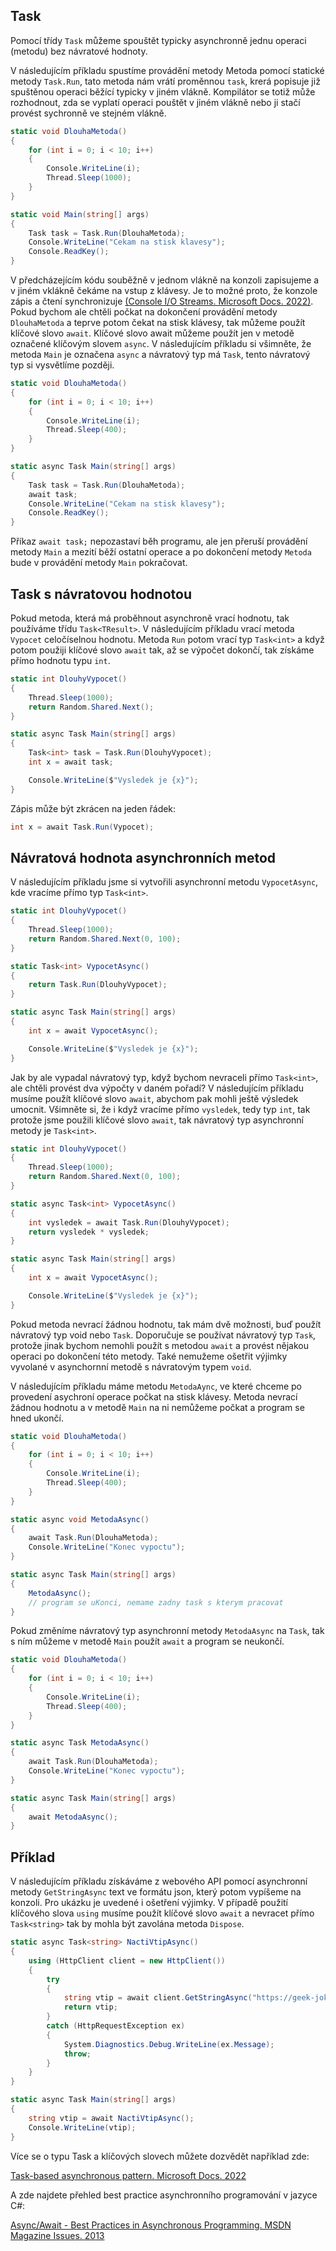 ## Task

Pomocí třídy `Task` můžeme spouštět typicky asynchronně jednu operaci (metodu) bez návratové hodnoty. 

V následujícím příkladu spustíme provádění metody Metoda pomocí statické metody `Task.Run`, tato metoda nám vrátí proměnnou `task`, krerá popisuje již spuštěnou operaci běžící typicky v jiném vlákně. Kompilátor se totiž může rozhodnout, zda se vyplatí operaci pouštět v jiném vlákně nebo ji stačí provést sychronně ve stejném vlákně.

```cs 
static void DlouhaMetoda()
{
    for (int i = 0; i < 10; i++)
    {
        Console.WriteLine(i);
        Thread.Sleep(1000);
    }
}

static void Main(string[] args)
{
    Task task = Task.Run(DlouhaMetoda);
    Console.WriteLine("Cekam na stisk klavesy");
    Console.ReadKey();
}
```

V předcházejícím kódu souběžně v jednom vlákně na konzoli zapisujeme a v jiném vklákně čekáme na vstup z klávesy. Je to možné proto, že konzole zápis a čtení synchronizuje [(Console I/O Streams. Microsoft Docs. 2022)](https://docs.microsoft.com/en-us/dotnet/api/system.console?view=net-6.0#console-io-streams). Pokud bychom ale chtěli počkat na dokončení provádění metody `DlouhaMetoda` a teprve potom čekat na stisk klávesy, tak můžeme použít klíčové slovo `await`. Klíčové slovo await můžeme použít jen v metodě označené klíčovým slovem `async`. V následujícím příkladu si všimněte, že metoda  `Main` je označena `async` a návratový typ má `Task`, tento návratový typ si vysvětlíme později.

```cs 
static void DlouhaMetoda()
{
    for (int i = 0; i < 10; i++)
    {
        Console.WriteLine(i);
        Thread.Sleep(400);
    }
}

static async Task Main(string[] args)
{
    Task task = Task.Run(DlouhaMetoda);
    await task;
    Console.WriteLine("Cekam na stisk klavesy");
    Console.ReadKey();
}
```

Příkaz `await task;` nepozastaví běh programu, ale jen přeruší provádění metody `Main` a mezití běží ostatní operace a po dokončení metody `Metoda` bude v provádění metody `Main` pokračovat. 


## Task s návratovou hodnotou
    
Pokud metoda, která má proběhnout asynchroně vrací hodnotu, tak používáme třídu `Task<TResult>`. V následujícím příkladu vrací metoda `Vypocet` celočíselnou hodnotu. Metoda `Run` potom vrací typ `Task<int>` a když potom použiji klíčové slovo `await` tak, až se výpočet dokončí, tak získáme přímo hodnotu typu `int`.

```cs 
static int DlouhyVypocet()
{
    Thread.Sleep(1000);
    return Random.Shared.Next();
}

static async Task Main(string[] args)
{
    Task<int> task = Task.Run(DlouhyVypocet);
    int x = await task;

    Console.WriteLine($"Vysledek je {x}");
}
```

Zápis může být zkrácen na jeden řádek:
```cs 
int x = await Task.Run(Vypocet);
```

## Návratová hodnota asynchronních metod

V následujícím příkladu jsme si vytvořili asynchronní metodu `VypocetAsync`, kde vracíme přímo typ `Task<int>`. 

```cs 
static int DlouhyVypocet()
{
    Thread.Sleep(1000);
    return Random.Shared.Next(0, 100);
}

static Task<int> VypocetAsync()
{
    return Task.Run(DlouhyVypocet);
}

static async Task Main(string[] args)
{
    int x = await VypocetAsync();

    Console.WriteLine($"Vysledek je {x}");
}
```

Jak by ale vypadal návratový typ, když bychom nevraceli přímo `Task<int>`, ale chtěli provést dva výpočty v daném pořadí? V následujícím příkladu musíme použít klíčové slovo `await`, abychom pak mohli ještě výsledek umocnit. Všimněte si, že i když vracíme přímo `vysledek`, tedy typ `int`, tak protože jsme použili klíčové slovo `await`, tak návratový typ asynchronní metody je `Task<int>`.

```cs 
static int DlouhyVypocet()
{
    Thread.Sleep(1000);
    return Random.Shared.Next(0, 100);
}

static async Task<int> VypocetAsync()
{
    int vysledek = await Task.Run(DlouhyVypocet);
    return vysledek * vysledek;
}

static async Task Main(string[] args)
{
    int x = await VypocetAsync();

    Console.WriteLine($"Vysledek je {x}");
}
```

Pokud metoda nevrací žádnou hodnotu, tak mám dvě možnosti, buď použít návratový typ void nebo `Task`. Doporučuje se používat návratový typ `Task`, protože jinak bychom nemohli použít s metodou `await` a provést nějakou operaci po dokončení této metody. Také nemužeme ošetřit výjimky vyvolané v asynchornní metodě s návratovým typem  `void`.

V následujícím příkladu máme metodu `MetodaAync`, ve které chceme po provedení asychroní operace počkat na stisk klávesy. Metoda nevrací žádnou hodnotu a v metodě `Main` na ni nemůžeme počkat a program se hned ukončí. 

```cs 
static void DlouhaMetoda()
{
    for (int i = 0; i < 10; i++)
    {
        Console.WriteLine(i);
        Thread.Sleep(400);
    }
}

static async void MetodaAsync()
{
    await Task.Run(DlouhaMetoda);
    Console.WriteLine("Konec vypoctu");
}

static async Task Main(string[] args)
{
    MetodaAsync();
    // program se uKonci, nemame zadny task s kterym pracovat
}
```

Pokud změníme návratový typ asynchronní metody `MetodaAsync` na `Task`, tak s ním můžeme v metodě `Main` použít `await` a program se neukončí.

```cs 
static void DlouhaMetoda()
{
    for (int i = 0; i < 10; i++)
    {
        Console.WriteLine(i);
        Thread.Sleep(400);
    }
}

static async Task MetodaAsync()
{
    await Task.Run(DlouhaMetoda);
    Console.WriteLine("Konec vypoctu");
}

static async Task Main(string[] args)
{
    await MetodaAsync();
}
```

## Příklad

V následujícím příkladu získáváme z webového API pomocí asynchronní metody `GetStringAsync` text ve formátu json, který potom vypíšeme na konzoli. Pro ukázku je uvedené i ošetření výjimky. V případě použití klíčového slova `using` musíme použít klíčové slovo `await` a nevracet přímo `Task<string>` tak by mohla být zavolána metoda `Dispose`.

```cs 
static async Task<string> NactiVtipAsync()
{
    using (HttpClient client = new HttpClient())
    {
        try
        {
            string vtip = await client.GetStringAsync("https://geek-jokes.sameerkumar.website/api?format=json");
            return vtip;
        }
        catch (HttpRequestException ex)
        {
            System.Diagnostics.Debug.WriteLine(ex.Message);
            throw;
        }
    }
}

static async Task Main(string[] args)
{
    string vtip = await NactiVtipAsync();
    Console.WriteLine(vtip);
}
```

Více se o typu Task a klíčových slovech můžete dozvědět například zde:

[Task-based asynchronous pattern. Microsoft Docs. 2022](https://docs.microsoft.com/en-us/dotnet/standard/parallel-programming/task-based-asynchronous-programming)

A zde najdete přehled best practice asynchronního programování v jazyce C#:

[Async/Await - Best Practices in Asynchronous Programming. MSDN Magazine Issues. 2013](https://docs.microsoft.com/en-us/archive/msdn-magazine/2013/march/async-await-best-practices-in-asynchronous-programming)
